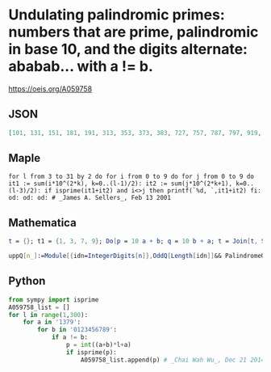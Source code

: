 # Undulating palindromic primes: numbers that are prime, palindromic in base 10, and the digits alternate: ababab\.\.\. with a \!\= b\.
https://oeis.org/A059758
## JSON
```JSON
[101, 131, 151, 181, 191, 313, 353, 373, 383, 727, 757, 787, 797, 919, 929, 18181, 32323, 35353, 72727, 74747, 78787, 94949, 95959, 1212121, 1616161, 323232323, 383838383, 727272727, 919191919, 929292929, 979797979, 989898989]
```
## Maple
```Maple
for l from 3 to 31 by 2 do for i from 0 to 9 do for j from 0 to 9 do it1 := sum(i*10^(2*k), k=0..(l-1)/2): it2 := sum(j*10^(2*k+1), k=0..(l-3)/2): if isprime(it1+it2) and i<>j then printf(`%d, `,it1+it2) fi: od: od: od: # _James A. Sellers_, Feb 13 2001
```
## Mathematica
```Mathematica
t = {}; t1 = {1, 3, 7, 9}; Do[p = 10 a + b; q = 10 b + a; t = Join[t, Select[Table[(p*10^(2 n + 1) - q)/99, {n, 4}], PrimeQ]], {a, t1}, {b, Range[0, 9]}]; Union[t] (* _Jayanta Basu_, Jun 23 2013 *)
```
```Mathematica
uppQ[n_]:=Module[{idn=IntegerDigits[n]},OddQ[Length[idn]]&& PalindromeQ[ n] && Length[Union[Partition[idn,2]]]==1]; Select[Prime[Range[ 51*10^6]], uppQ] (* or *) Select[FromDigits/@Flatten[Table[Riffle[Table[n,i],k],{n,{1,3,7,9}},{i,5},{k,0,9}],2],#>9&&PrimeQ[#]&]//Sort (* The second program is significantly faster than the first. *) (* _Harvey P. Dale_, Feb 24 2018 *)
```
## Python
```Python
from sympy import isprime
A059758_list = []
for l in range(1,300):
    for a in '1379':
        for b in '0123456789':
            if a != b:
                p = int((a+b)*l+a)
                if isprime(p):
                    A059758_list.append(p) # _Chai Wah Wu_, Dec 21 2014
```
